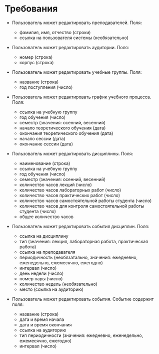 # Требования

* Пользователь может редактировать преподавателей. Поля:
    * фамилия, имя, отчество (строки)
    * ссылка на пользователя системы (необязательно)

* Пользователь может редактировать аудитории. Поля:
    * номер (строка)
    * корпус (строка)

* Пользователь может редактировать учебные группы. Поля:
    * название (строка)
    * год поступления (число)

* Пользователь может редактировать график учебного процесса. Поля:
    * ссылка на учебную группу
    * год обучения (число)
    * семестр (значения: осенний, весенний)
    * начало теоретического обучения (дата)
    * окончания теоретического обучения (дата)
    * начало сессии (дата)
    * окончание сессии (дата)

* Пользователь может редактировать дисциплины. Поля:
    * наименование (строка)
    * ссылка на учебную группу
    * год обучения (число)
    * семестр (значения: осенний, весенний)
    * количество часов лекций (число) 
    * количество часов лабораторных работ (число)
    * количество часов практических работ (число)
    * количество часов самостоятельной работы студента (число)
    * количество часов для контроля самостоятельной работы студента (число)
    * общее количество часов

* Пользователь может редактировать события дисциплин. Поля:
    * ссылка на дисциплину
    * тип (значения: лекция, лабораторная работа, практическая работа)
    * ссылка на преподавателя
    * периодичность (необязатально, значения: ежедневно, еженедельно, ежемесячно, ежегодно)
    * интервал (число)
    * день недели (число)
    * номер пары (число)
    * количество недель (необязательно)
    * место (ссылка на аудиторию)

* Пользователь может редактировать события. Событие содержит поля:
    * название (строка)
    * дата и время начала
    * дата и время окончания
    * ссылка на аудиторию
    * тип периодичности (значения: ежедневно, еженедельно, ежемесячно, ежегодно)
    * интервал (число)




